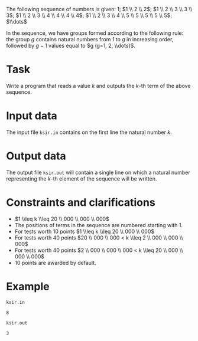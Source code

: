 
The following sequence of numbers is given: 
$1$;  $1 \\ 2 \\ 2$; $1 \\ 2 \\ 3 \\ 3 \\ 3$; $1 \\ 2 \\ 3 \\ 4 \\ 4 \\ 4 \\ 4$; $1 \\ 2 \\ 3 \\ 4 \\ 5 \\ 5 \\ 5 \\ 5 \\ 5$; $\\dots$

In the sequence, we have groups formed according to the following rule: the group $g$ contains natural numbers from $1$ to $g$ in increasing order, followed by $g-1$ values equal to $g (g=1, 2, \\dots)$.

# Task

Write a program that reads a value $k$ and outputs the $k$-th term of the above sequence.

# Input data

The input file `ksir.in` contains on the first line the natural number $k$.

# Output data

The output file `ksir.out` will contain a single line on which a natural number representing the $k$-th element of the sequence will be written.

# Constraints and clarifications

* $1 \\leq k \\leq 20 \\ 000 \\ 000 \\ 000$
* The positions of terms in the sequence are numbered starting with $1$.
* For tests worth $10$ points $1 \\leq k \\leq 20 \\ 000 \\ 000$
* For tests worth $40$ points $20 \\ 000 \\ 000 < k \\leq 2 \\ 000 \\ 000 \\ 000$
* For tests worth $40$ points $2 \\ 000 \\ 000 \\ 000 < k \\leq 20 \\ 000 \\ 000 \\ 000$
* $10$ points are awarded by default.

# Example

`ksir.in`
```
8
```

`ksir.out`
```
3
```
